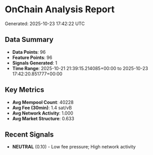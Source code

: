 # OnChain Analysis Report
Generated: 2025-10-23 17:42:22 UTC

## Data Summary
- **Data Points**: 96
- **Feature Points**: 96
- **Signals Generated**: 1
- **Time Range**: 2025-10-21 21:39:15.214085+00:00 to 2025-10-23 17:42:20.851777+00:00

## Key Metrics
- **Avg Mempool Count**: 40228
- **Avg Fee (30min)**: 1.4 sat/vB
- **Avg Network Activity**: 1.000
- **Avg Market Structure**: 0.633

## Recent Signals
- **NEUTRAL** (0.10) - Low fee pressure; High network activity
